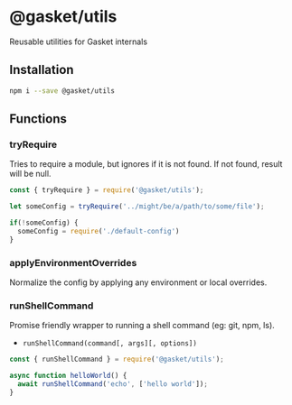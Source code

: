 # @gasket/utils

Reusable utilities for Gasket internals

## Installation

```bash
npm i --save @gasket/utils
```

## Functions

### tryRequire

Tries to require a module, but ignores if it is not found. If not found,
result will be null.

```js
const { tryRequire } = require('@gasket/utils');

let someConfig = tryRequire('../might/be/a/path/to/some/file');

if(!someConfig) {
  someConfig = require('./default-config')
}
```

### applyEnvironmentOverrides

Normalize the config by applying any environment or local overrides.

### runShellCommand

Promise friendly wrapper to running a shell command (eg: git, npm, ls).

- `runShellCommand(command[, args][, options])`

```js
const { runShellCommand } = require('@gasket/utils');

async function helloWorld() {
  await runShellCommand('echo', ['hello world']);
}
```
